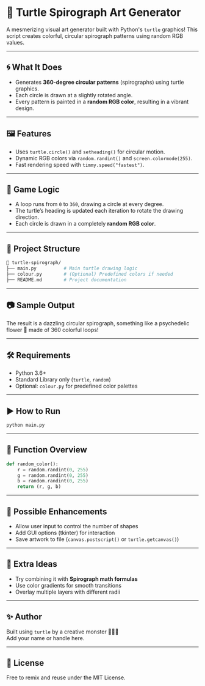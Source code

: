 # 🎨 Turtle Spirograph Art Generator

A mesmerizing visual art generator built with Python's `turtle` graphics! This script creates colorful, circular spirograph patterns using random RGB values.

---

## 🌀 What It Does

- Generates **360-degree circular patterns** (spirographs) using turtle graphics.
- Each circle is drawn at a slightly rotated angle.
- Every pattern is painted in a **random RGB color**, resulting in a vibrant design.

---

## 🖼️ Features

- Uses `turtle.circle()` and `setheading()` for circular motion.
- Dynamic RGB colors via `random.randint()` and `screen.colormode(255)`.
- Fast rendering speed with `timmy.speed("fastest")`.

---

## 🧠 Game Logic

- A loop runs from `0` to `360`, drawing a circle at every degree.
- The turtle’s heading is updated each iteration to rotate the drawing direction.
- Each circle is drawn in a completely **random RGB color**.

---

## 🧾 Project Structure

```bash
📁 turtle-spirograph/
├── main.py          # Main turtle drawing logic
├── colour.py        # (Optional) Predefined colors if needed
├── README.md        # Project documentation
```

---

## 📷 Sample Output

The result is a dazzling circular spirograph, something like a psychedelic flower 🌸 made of 360 colorful loops!

---

## 🛠️ Requirements

- Python 3.6+
- Standard Library only (`turtle`, `random`)
- Optional: `colour.py` for predefined color palettes

---

## ▶️ How to Run

```bash
python main.py
```

---

## 🧪 Function Overview

```python
def random_color():
    r = random.randint(0, 255)
    g = random.randint(0, 255)
    b = random.randint(0, 255)
    return (r, g, b)
```

---

## 🧹 Possible Enhancements

- Allow user input to control the number of shapes
- Add GUI options (tkinter) for interaction
- Save artwork to file (`canvas.postscript()` or `turtle.getcanvas()`)

---

## 🎨 Extra Ideas

- Try combining it with **Spirograph math formulas**
- Use color gradients for smooth transitions
- Overlay multiple layers with different radii

---

## ✨ Author

Built using `turtle` by a creative monster 🧚‍♂️👹  
Add your name or handle here.

---

## 📜 License

Free to remix and reuse under the MIT License.
